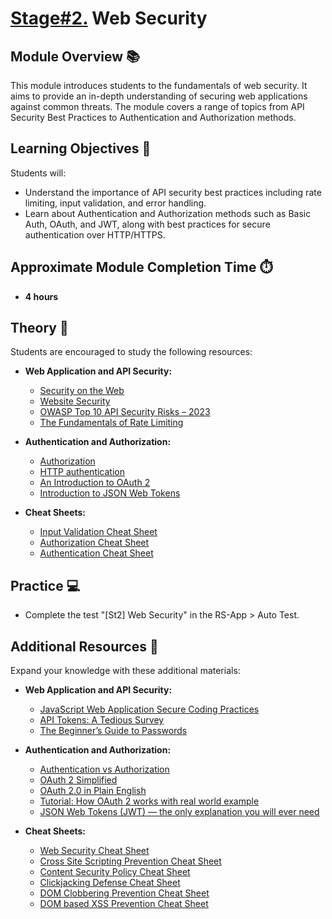 # [Stage#2.](../../) Web Security

## Module Overview 📚

This module introduces students to the fundamentals of web security. It aims to provide an in-depth understanding of securing web applications against common threats. The module covers a range of topics from API Security Best Practices to Authentication and Authorization methods.

## Learning Objectives 🎯

Students will:

- Understand the importance of API security best practices including rate limiting, input validation, and error handling.
- Learn about Authentication and Authorization methods such as Basic Auth, OAuth, and JWT, along with best practices for secure authentication over HTTP/HTTPS.

## Approximate Module Completion Time ⏱️

- **4 hours**

## Theory 📖

Students are encouraged to study the following resources:

- **Web Application and API Security:**

  - [Security on the Web](https://developer.mozilla.org/en-US/docs/Web/Security)
  - [Website Security](https://developer.mozilla.org/en-US/docs/Learn/Server-side/First_steps/Website_security)
  - [OWASP Top 10 API Security Risks – 2023](https://owasp.org/API-Security/editions/2023/en/0x11-t10/)
  - [The Fundamentals of Rate Limiting](https://medium.com/@patrikkaura/the-fundamentals-of-rate-limiting-how-it-works-and-why-you-need-it-fd86d39e358d)

- **Authentication and Authorization:**

  - [Authorization](https://developer.mozilla.org/en-US/docs/Web/HTTP/Headers/Authorization)
  - [HTTP authentication](https://developer.mozilla.org/en-US/docs/Web/HTTP/Authentication#basic_authentication_scheme)
  - [An Introduction to OAuth 2](https://www.digitalocean.com/community/tutorials/an-introduction-to-oauth-2)
  - [Introduction to JSON Web Tokens](https://jwt.io/introduction/)

- **Cheat Sheets:**

  - [Input Validation Cheat Sheet](https://cheatsheetseries.owasp.org/cheatsheets/Input_Validation_Cheat_Sheet.html)
  - [Authorization Cheat Sheet](https://cheatsheetseries.owasp.org/cheatsheets/Authorization_Cheat_Sheet.html)
  - [Authentication Cheat Sheet](https://cheatsheetseries.owasp.org/cheatsheets/Authentication_Cheat_Sheet.html)

## Practice 💻

- Complete the test "[St2] Web Security" in the RS-App > Auto Test.

## Additional Resources 📘

Expand your knowledge with these additional materials:

- **Web Application and API Security:**

  - [JavaScript Web Application Secure Coding Practices](https://github.com/Checkmarx/JS-SCP?tab=readme-ov-file)
  - [API Tokens: A Tedious Survey](https://fly.io/blog/api-tokens-a-tedious-survey/)
  - [The Beginner’s Guide to Passwords](https://medium.com/peerio/how-to-build-a-billion-dollar-password-3d92568d9277#67c2)

- **Authentication and Authorization:**

  - [Authentication vs Authorization](https://www.freecodecamp.org/news/whats-the-difference-between-authentication-and-authorisation/)
  - [OAuth 2 Simplified](https://aaronparecki.com/oauth-2-simplified/)
  - [OAuth 2.0 in Plain English](https://www.youtube.com/watch?v=CPbvxxslDTU)
  - [Tutorial: How OAuth 2 works with real world example](https://www.youtube.com/watch?v=RROVLdfGmuE)
  - [JSON Web Tokens (JWT) — the only explanation you will ever need](https://arielweinberger.medium.com/json-web-token-jwt-the-only-explanation-youll-ever-need-cf53f0822f50)

- **Cheat Sheets:**

  - [Web Security Cheat Sheet](https://infosec.mozilla.org/guidelines/web_security.html#web-security-cheat-sheet)
  - [Cross Site Scripting Prevention Cheat Sheet](https://cheatsheetseries.owasp.org/cheatsheets/Cross_Site_Scripting_Prevention_Cheat_Sheet.html)
  - [Content Security Policy Cheat Sheet](https://cheatsheetseries.owasp.org/cheatsheets/Content_Security_Policy_Cheat_Sheet.html)
  - [Clickjacking Defense Cheat Sheet](https://cheatsheetseries.owasp.org/cheatsheets/Clickjacking_Defense_Cheat_Sheet.html)
  - [DOM Clobbering Prevention Cheat Sheet](https://cheatsheetseries.owasp.org/cheatsheets/DOM_Clobbering_Prevention_Cheat_Sheet.html)
  - [DOM based XSS Prevention Cheat Sheet](https://cheatsheetseries.owasp.org/cheatsheets/DOM_based_XSS_Prevention_Cheat_Sheet.html)

